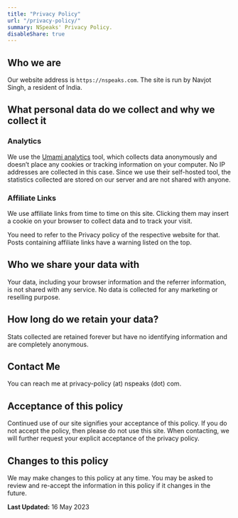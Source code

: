 ```yaml
---
title: "Privacy Policy"
url: "/privacy-policy/"
summary: NSpeaks' Privacy Policy.
disableShare: true
---
```


## Who we are

Our website address is `https://nspeaks.com`. The site is run by Navjot Singh, a resident of India.

## What personal data do we collect and why we collect it

### Analytics

We use the [Umami analytics](https://umami.is/) tool, which collects data anonymously and doesn’t place any cookies or tracking information on your computer. No IP addresses are collected in this case. Since we use their self-hosted tool, the statistics collected are stored on our server and are not shared with anyone.

### Affiliate Links

We use affiliate links from time to time on this site. Clicking them may insert a cookie on your browser to collect data and to track your visit.

You need to refer to the Privacy policy of the respective website for that. Posts containing affiliate links have a warning listed on the top.

## Who we share your data with

Your data, including your browser information and the referrer information, is not shared with any service. No data is collected for any marketing or reselling purpose.

## How long do we retain your data?

Stats collected are retained forever but have no identifying information and are completely anonymous.

## Contact Me

You can reach me at privacy-policy (at) nspeaks (dot) com.

## Acceptance of this policy

Continued use of our site signifies your acceptance of this policy. If you do not accept the policy, then please do not use this site. When contacting, we will further request your explicit acceptance of the privacy policy.

## Changes to this policy

We may make changes to this policy at any time. You may be asked to review and re-accept the information in this policy if it changes in the future.

**Last Updated:** 16 May 2023
